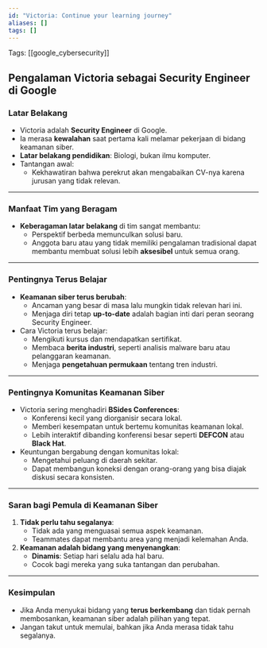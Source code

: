 ```yaml
---
id: "Victoria: Continue your learning journey"
aliases: []
tags: []
---
```


Tags: [[google_cybersecurity]]

## Pengalaman Victoria sebagai Security Engineer di Google

### Latar Belakang

- Victoria adalah **Security Engineer** di Google.
- Ia merasa **kewalahan** saat pertama kali melamar pekerjaan di bidang keamanan siber.
- **Latar belakang pendidikan**: Biologi, bukan ilmu komputer.
- Tantangan awal:
  - Kekhawatiran bahwa perekrut akan mengabaikan CV-nya karena jurusan yang tidak relevan.

---

### Manfaat Tim yang Beragam

- **Keberagaman latar belakang** di tim sangat membantu:
  - Perspektif berbeda memunculkan solusi baru.
  - Anggota baru atau yang tidak memiliki pengalaman tradisional dapat membantu membuat solusi lebih **aksesibel** untuk semua orang.

---

### Pentingnya Terus Belajar

- **Keamanan siber terus berubah**:
  - Ancaman yang besar di masa lalu mungkin tidak relevan hari ini.
  - Menjaga diri tetap **up-to-date** adalah bagian inti dari peran seorang Security Engineer.
- Cara Victoria terus belajar:
  - Mengikuti kursus dan mendapatkan sertifikat.
  - Membaca **berita industri**, seperti analisis malware baru atau pelanggaran keamanan.
  - Menjaga **pengetahuan permukaan** tentang tren industri.

---

### Pentingnya Komunitas Keamanan Siber

- Victoria sering menghadiri **BSides Conferences**:
  - Konferensi kecil yang diorganisir secara lokal.
  - Memberi kesempatan untuk bertemu komunitas keamanan lokal.
  - Lebih interaktif dibanding konferensi besar seperti **DEFCON** atau **Black Hat**.
- Keuntungan bergabung dengan komunitas lokal:
  - Mengetahui peluang di daerah sekitar.
  - Dapat membangun koneksi dengan orang-orang yang bisa diajak diskusi secara konsisten.

---

### Saran bagi Pemula di Keamanan Siber

1. **Tidak perlu tahu segalanya**:
   - Tidak ada yang menguasai semua aspek keamanan.
   - Teammates dapat membantu area yang menjadi kelemahan Anda.
2. **Keamanan adalah bidang yang menyenangkan**:
   - **Dinamis**: Setiap hari selalu ada hal baru.
   - Cocok bagi mereka yang suka tantangan dan perubahan.

---

### Kesimpulan

- Jika Anda menyukai bidang yang **terus berkembang** dan tidak pernah membosankan, keamanan siber adalah pilihan yang tepat.
- Jangan takut untuk memulai, bahkan jika Anda merasa tidak tahu segalanya.
